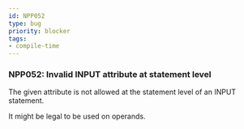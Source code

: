 ```yaml
---
id: NPP052
type: bug
priority: blocker
tags:
- compile-time 
---
```


### NPP052: Invalid INPUT attribute at statement level
The given attribute is not allowed at the statement level of an INPUT statement.

It might be legal to be used on operands.
